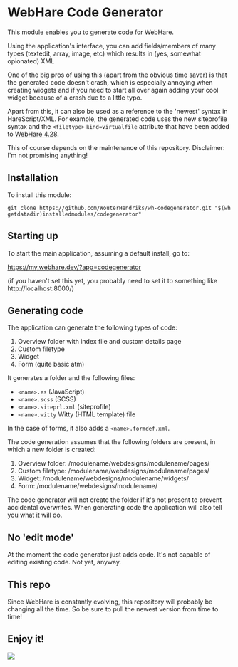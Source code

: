 # WebHare Code Generator #

This module enables you to generate code for WebHare. 

Using the application's interface, you can add fields/members of many types (textedit, array, image, etc) which results in (yes, somewhat opionated) XML 

One of the big pros of using this (apart from the obvious time saver) is that the generated code doesn't crash, which is especially annoying when creating widgets and if you need to start all over again adding your cool widget because of a crash due to a little typo.

Apart from this, it can also be used as a reference to the 'newest' syntax in HareScript/XML. For example, the generated code uses the new siteprofile syntax and the `<filetype>` `kind=virtualfile` attribute that have been added to [WebHare 4.28](https://gitlab.com/webhare/platform/-/blob/master/whtree/modules/system/doc/topics/changelogs/4.28.md#things-that-are-nice-to-know).

This of course depends on the maintenance of this repository. Disclaimer: I'm not promising anything!

## Installation

To install this module:

```
git clone https://github.com/WouterHendriks/wh-codegenerator.git "$(wh getdatadir)installedmodules/codegenerator"
```

## Starting up

To start the main application, assuming a default install, go to:

https://my.webhare.dev/?app=codegenerator

(if you haven't set this yet, you probably need to set it to something like http://localhost:8000/)

## Generating code

The application can generate the following types of code:

1) Overview folder with index file and custom details page
2) Custom filetype
3) Widget
4) Form (quite basic atm)

It generates a folder and the following files:

- `<name>.es` (JavaScript)
- `<name>.scss` (SCSS)
- `<name>.siteprl.xml` (siteprofile)
- `<name>.witty` Witty (HTML template) file
  
In the case of forms, it also adds a `<name>.formdef.xml`.

The code generation assumes that the following folders are present, in which a new folder is created:

1) Overview folder: /modulename/webdesigns/modulename/pages/
2) Custom filetype: /modulename/webdesigns/modulename/pages/
3) Widget: /modulename/webdesigns/modulename/widgets/
4) Form: /modulename/webdesigns/modulename/

The code generator will not create the folder if it's not present to prevent accidental overwrites. When generating code the application will also tell you what it will do.

## No 'edit mode'

At the moment the code generator just adds code. It's not capable of editing existing code. Not yet, anyway.

## This repo

Since WebHare is constantly evolving, this repository will probably be changing all the time. So be sure to pull the newest version from time to time!

## Enjoy it!

![](http://www.quickmeme.com/img/5b/5b3761867c14de76ab959f4b9ece9a3b51654222b93c92e7e02c4e80fad9da21.jpg "")

